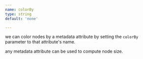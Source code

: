 ```yaml
---
name: colorBy
type: string
default: 'none'

---
```


we can color nodes by a metadata attribute by setting the `colorBy` parameter to that attribute's name.

any metadata attribute can be used to compute node size.
